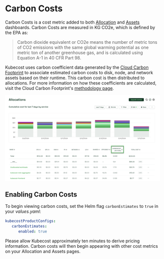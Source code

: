 # Carbon Costs

Carbon Costs is a cost metric added to both [Allocation](/using-kubecost/navigating-the-kubecost-ui/cost-allocation/README.md) and [Assets](/using-kubecost/navigating-the-kubecost-ui/assets.md) dashboards. Carbon Costs are measured in KG CO2e, which is defined by the EPA as:

> Carbon dioxide equivalent or CO2e means the number of metric tons of CO2 emissions with the same global warming potential as one metric ton of another greenhouse gas, and is calculated using Equation A-1 in 40 CFR Part 98.

Kubecost uses carbon coefficient data generated by the [Cloud Carbon Footprint](https://www.cloudcarbonfootprint.org/) to associate estimated carbon costs to disk, node, and network assets based on their runtime. This carbon cost is then distributed to allocations. For more information on how these coefficients are calculated, visit the Cloud Carbon Footprint's [methodology page](https://www.cloudcarbonfootprint.org/docs/methodology).

![Carbon Costs column](/images/carboncosts.png)

## Enabling Carbon Costs

To begin viewing carbon costs, set the Helm flag `carbonEstimates` to `true` in your *values.yaml*:

```yaml
kubecostProductConfigs:
   carbonEstimates:
      enabled: true
```

Please allow Kubecost approximately ten minutes to derive pricing information. Carbon costs will then begin appearing with other cost metrics on your Allocation and Assets pages.
